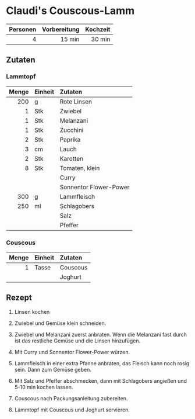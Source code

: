 # Claudi's Couscous-Lamm

| Personen | Vorbereitung | Kochzeit |
| --------:| ------------:| --------:|
|        4 |       15 min |   30 min |

## Zutaten

### Lammtopf

| Menge | Einheit | Zutaten                |
| -----:|:------- |:---------------------- |
|   200 | g       | Rote Linsen            |
|     1 | Stk     | Zwiebel                |
|     1 | Stk     | Melanzani              |
|     1 | Stk     | Zucchini               |
|     2 | Stk     | Paprika                |
|     3 | cm      | Lauch                  |
|     2 | Stk     | Karotten               |
|     8 | Stk     | Tomaten, klein         |
|       |         | Curry                  |
|       |         | Sonnentor Flower-Power |
|   300 | g       | Lammfleisch            |
|   250 | ml      | Schlagobers            |
|       |         | Salz                   |
|       |         | Pfeffer                |

### Couscous

| Menge | Einheit | Zutaten  |
| -----:|:------- |:-------- |
|     1 | Tasse   | Couscous |
|       |         | Joghurt  |

## Rezept

1.  Linsen kochen

2.  Zwiebel und Gemüse klein schneiden.

3.  Zwiebel und Melanzani zuerst anbraten. Wenn die Melanzani fast durch ist
    das restliche Gemüse und die Linsen hinzufügen.

4.  Mit Curry und Sonnentor Flower-Power würzen.

5.  Lammfleisch in einer extra Pfanne anbraten, das Fleisch kann noch rosig
    sein. Dann zum Gemüse geben.

6.  Mit Salz und Pfeffer abschmecken, dann mit Schlagobers angießen und 5-10 min
    kochen lassen.

7.  Couscous nach Packungsanleitung zubereiten.

8.  Lammtopf mit Couscous und Joghurt servieren.
